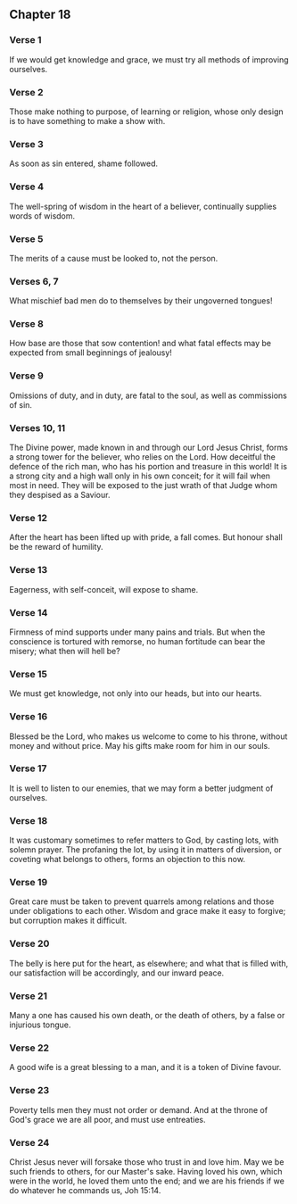 ## Chapter 18


### Verse 1

If we would get knowledge and grace, we must try all methods of improving ourselves.

### Verse 2

Those make nothing to purpose, of learning or religion, whose only design is to have something to make a show with.

### Verse 3

As soon as sin entered, shame followed.

### Verse 4

The well-spring of wisdom in the heart of a believer, continually supplies words of wisdom.

### Verse 5

The merits of a cause must be looked to, not the person.

### Verses 6, 7

What mischief bad men do to themselves by their ungoverned tongues!

### Verse 8

How base are those that sow contention! and what fatal effects may be expected from small beginnings of jealousy!

### Verse 9

Omissions of duty, and in duty, are fatal to the soul, as well as commissions of sin.

### Verses 10, 11

The Divine power, made known in and through our Lord Jesus Christ, forms a strong tower for the believer, who relies on the Lord. How deceitful the defence of the rich man, who has his portion and treasure in this world! It is a strong city and a high wall only in his own conceit; for it will fail when most in need. They will be exposed to the just wrath of that Judge whom they despised as a Saviour.

### Verse 12

After the heart has been lifted up with pride, a fall comes. But honour shall be the reward of humility.

### Verse 13

Eagerness, with self-conceit, will expose to shame.

### Verse 14

Firmness of mind supports under many pains and trials. But when the conscience is tortured with remorse, no human fortitude can bear the misery; what then will hell be?

### Verse 15

We must get knowledge, not only into our heads, but into our hearts.

### Verse 16

Blessed be the Lord, who makes us welcome to come to his throne, without money and without price. May his gifts make room for him in our souls.

### Verse 17

It is well to listen to our enemies, that we may form a better judgment of ourselves.

### Verse 18

It was customary sometimes to refer matters to God, by casting lots, with solemn prayer. The profaning the lot, by using it in matters of diversion, or coveting what belongs to others, forms an objection to this now.

### Verse 19

Great care must be taken to prevent quarrels among relations and those under obligations to each other. Wisdom and grace make it easy to forgive; but corruption makes it difficult.

### Verse 20

The belly is here put for the heart, as elsewhere; and what that is filled with, our satisfaction will be accordingly, and our inward peace.

### Verse 21

Many a one has caused his own death, or the death of others, by a false or injurious tongue.

### Verse 22

A good wife is a great blessing to a man, and it is a token of Divine favour.

### Verse 23

Poverty tells men they must not order or demand. And at the throne of God's grace we are all poor, and must use entreaties.

### Verse 24

Christ Jesus never will forsake those who trust in and love him. May we be such friends to others, for our Master's sake. Having loved his own, which were in the world, he loved them unto the end; and we are his friends if we do whatever he commands us, Joh 15:14.

